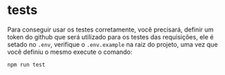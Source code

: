 # __tests__

Para conseguir usar os testes corretamente, você precisará, definir um token do github que será utilizado para os testes das requisições, ele é setado no `.env`, verifique o `.env.example` na raiz do projeto, uma vez que você definiu o mesmo execute o comando:

`npm run test`